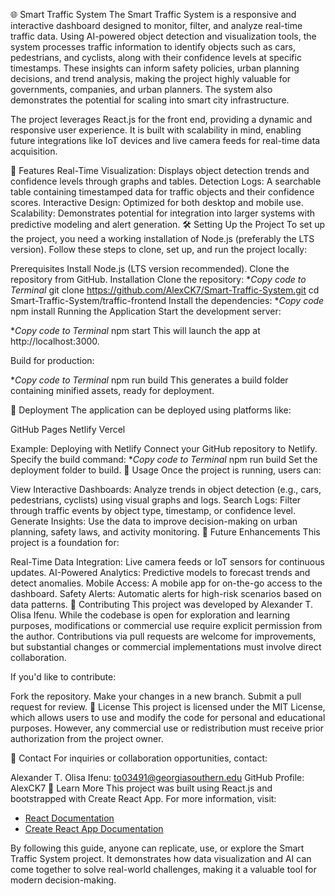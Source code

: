 🌐 Smart Traffic System
The Smart Traffic System is a responsive and interactive dashboard designed to monitor, filter, and analyze real-time traffic data. Using AI-powered object detection and visualization tools, the system processes traffic information to identify objects such as cars, pedestrians, and cyclists, along with their confidence levels at specific timestamps. These insights can inform safety policies, urban planning decisions, and trend analysis, making the project highly valuable for governments, companies, and urban planners. The system also demonstrates the potential for scaling into smart city infrastructure.

The project leverages React.js for the front end, providing a dynamic and responsive user experience. It is built with scalability in mind, enabling future integrations like IoT devices and live camera feeds for real-time data acquisition.

🌟 Features
Real-Time Visualization: Displays object detection trends and confidence levels through graphs and tables.
Detection Logs: A searchable table containing timestamped data for traffic objects and their confidence scores.
Interactive Design: Optimized for both desktop and mobile use.
Scalability: Demonstrates potential for integration into larger systems with predictive modeling and alert generation.
🛠️ Setting Up the Project
To set up the project, you need a working installation of Node.js (preferably the LTS version). Follow these steps to clone, set up, and run the project locally:

Prerequisites
Install Node.js (LTS version recommended).
Clone the repository from GitHub.
Installation
Clone the repository:
**Copy code to Terminal*
git clone https://github.com/AlexCK7/Smart-Traffic-System.git
cd Smart-Traffic-System/traffic-frontend
Install the dependencies:
**Copy code*
npm install
Running the Application
Start the development server:

**Copy code to Terminal*
npm start
This will launch the app at http://localhost:3000.

Build for production:

**Copy code to Terminal*
npm run build
This generates a build folder containing minified assets, ready for deployment.

🚀 Deployment
The application can be deployed using platforms like:

GitHub Pages
Netlify
Vercel

Example: Deploying with Netlify
Connect your GitHub repository to Netlify.
Specify the build command:
**Copy code to Terminal*
npm run build
Set the deployment folder to build.
🎯 Usage
Once the project is running, users can:

View Interactive Dashboards: Analyze trends in object detection (e.g., cars, pedestrians, cyclists) using visual graphs and logs.
Search Logs: Filter through traffic events by object type, timestamp, or confidence level.
Generate Insights: Use the data to improve decision-making on urban planning, safety laws, and activity monitoring.
🚀 Future Enhancements
This project is a foundation for:

Real-Time Data Integration: Live camera feeds or IoT sensors for continuous updates.
AI-Powered Analytics: Predictive models to forecast trends and detect anomalies.
Mobile Access: A mobile app for on-the-go access to the dashboard.
Safety Alerts: Automatic alerts for high-risk scenarios based on data patterns.
🤝 Contributing
This project was developed by Alexander T. Olisa Ifenu. While the codebase is open for exploration and learning purposes, modifications or commercial use require explicit permission from the author. Contributions via pull requests are welcome for improvements, but substantial changes or commercial implementations must involve direct collaboration.

If you'd like to contribute:

Fork the repository.
Make your changes in a new branch.
Submit a pull request for review.
📜 License
This project is licensed under the MIT License, which allows users to use and modify the code for personal and educational purposes. However, any commercial use or redistribution must receive prior authorization from the project owner.

📧 Contact
For inquiries or collaboration opportunities, contact:

Alexander T. Olisa Ifenu: to03491@georgiasouthern.edu
GitHub Profile: AlexCK7
📘 Learn More
This project was built using React.js and bootstrapped with Create React App. For more information, visit:

- [React Documentation](https://reactjs.org/)
- [Create React App Documentation](https://facebook.github.io/create-react-app/docs/getting-started)

By following this guide, anyone can replicate, use, or explore the Smart Traffic System project. It demonstrates how data visualization and AI can come together to solve real-world challenges, making it a valuable tool for modern decision-making.

